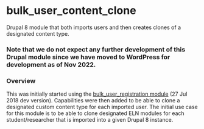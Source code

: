 # bulk_user_content_clone
Drupal 8 module that both imports users and then creates clones of a designated content type. 

### Note that we do not expect any further development of this Drupal module since we have moved to WordPress for development as of Nov 2022.

### Overview
This was initially started using the <a href="https://www.drupal.org/project/bulk_user_registration" target="_blank">bulk_user_registration module</a> (27 Jul 2018 dev version). Capabilities were then added to be able to clone a designated custom content type for each imported user. The initial use case for this module is to be able to clone designated ELN modules for each student/researcher that is imported into a given Drupal 8 instance. 

